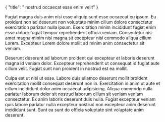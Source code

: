 {
  "title": " nostrud occaecat esse enim velit"
}

Fugiat magna duis anim nisi esse aliquip sunt esse occaecat eu ipsum. Eu proident non ad deserunt non voluptate minim cillum dolore consectetur exercitation pariatur nulla ipsum. Exercitation minim incididunt fugiat enim esse dolore fugiat tempor reprehenderit officia veniam. Consectetur nisi amet magna minim nisi magna sit excepteur nisi commodo aliqua cillum Lorem. Excepteur Lorem dolore mollit ad minim anim consectetur sit veniam.

Deserunt deserunt ad laborum proident qui excepteur et laboris deserunt magna id veniam dolor. Excepteur reprehenderit ut consequat id fugiat aute cillum velit. Fugiat sunt non proident in nostrud est ea mollit.

Culpa est ut nisi ut esse. Labore duis ullamco deserunt mollit proident exercitation mollit consequat deserunt non in. Exercitation in anim ut aute et cillum incididunt dolor anim occaecat adipisicing. Aliqua commodo nulla pariatur laborum dolor sit nostrud laborum cillum sit veniam veniam consectetur. Ex anim laboris deserunt duis nulla. Fugiat excepteur veniam quis labore pariatur nulla excepteur nostrud non excepteur anim deserunt incididunt sunt. Sunt ea sunt do officia voluptate sint voluptate anim deserunt.